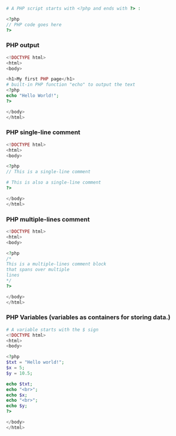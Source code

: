 ```php
# A PHP script starts with <?php and ends with ?> :

<?php
// PHP code goes here
?>
```
### PHP output
```php
<!DOCTYPE html>
<html>
<body>

<h1>My first PHP page</h1>
# built-in PHP function "echo" to output the text
<?php
echo "Hello World!";
?>

</body>
</html>
```
### PHP single-line comment
```php
<!DOCTYPE html>
<html>
<body>

<?php
// This is a single-line comment

# This is also a single-line comment
?>

</body>
</html>
```
### PHP multiple-lines comment
```php
<!DOCTYPE html>
<html>
<body>

<?php
/*
This is a multiple-lines comment block
that spans over multiple
lines
*/
?>

</body>
</html>
```
### PHP Variables (variables as containers for storing data.)
```php
# A variable starts with the $ sign
<!DOCTYPE html>
<html>
<body>

<?php
$txt = "Hello world!";
$x = 5;
$y = 10.5;

echo $txt;
echo "<br>";
echo $x;
echo "<br>";
echo $y;
?>

</body>
</html>
```
